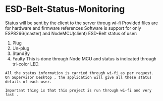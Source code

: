 # ESD-Belt-Status-Monitoring
Status will be sent by the client to the server throug wi-fi
Provided files are for hardware and firmware references
Software is support for only ESP8266(master) and NodeMCU(client)
ESD-Belt status of user:
  1. Plug
  2. Un-plug
  3. StandBy
  4. Faulty
    This is done through Node MCU and status is indicated through tri-color LED.
    
    All the status information is carried through wi-fi as per request.
    On Supervisor Desktop , the application will give all these status details of each user.
    
    Important thing is that this project is run through wi-fi and very fast .
